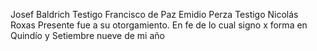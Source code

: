 Josef Baldrich
Testigo Francisco de Paz
Emidio Perza
Testigo Nicolás Roxas
Presente fue a su otorgamiento. En fe de lo cual signo
x forma en Quindío y Setiembre nueve de mi año